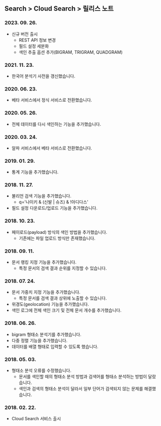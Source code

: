 ## Search > Cloud Search > 릴리스 노트

### 2023. 09. 26.

- 신규 버전 출시
    - REST API 정보 변경
    - 필드 설정 세분화
    - 색인 추출 옵션 추가(BIGRAM, TRIGRAM, QUADGRAM)

### 2021. 11. 23.

- 한국어 분석기 사전을 갱신했습니다.
    
### 2020. 06. 23.

- 베타 서비스에서 정식 서비스로 전환했습니다.

### 2020. 05. 26.

- 전체 데이터를 다시 색인하는 기능을 추가했습니다.

### 2020. 03. 24.

- 알파 서비스에서 베타 서비스로 전환했습니다.

### 2019. 01. 29.

- 통계 기능을 추가했습니다.

### 2018. 11. 27.

- 불리언 검색 기능을 추가했습니다.
    - q='나이키 & (신발 | 슈즈) & !아디다스'
- 필드 설정 다운로드/업로드 기능을 추가했습니다.

### 2018. 10. 23.

- 페이로드(payload) 방식의 색인 방법을 추가했습니다.
    - 기존에는 파일 업로드 방식만 존재했습니다.

### 2018. 09. 11.

- 문서 랭킹 지정 기능을 추가했습니다.
    - 특정 문서의 검색 결과 순위를 지정할 수 있습니다.

### 2018. 07. 24.

- 문서 가중치 지정 기능을 추가했습니다.
    - 특정 문서를 검색 결과 상위에 노출할 수 있습니다.
- 위경도(geolocation) 기능을 추가했습니다.
- 색인 로그에 전체 색인 크기 및 전체 문서 개수를 추가했습니다.

### 2018. 06. 26.

- bigram 형태소 분석기를 추가했습니다.
- 다중 정렬 기능을 추가했습니다.
- 데이터를 배열 형태로 입력할 수 있도록 했습니다.

### 2018. 05. 03.

- 형태소 분석 오류를 수정했습니다.
    - 문서를 색인할 때의 형태소 분석 방법과 검색어를 형태소 분석하는 방법이 달랐습니다.
    - 색인과 검색의 형태소 분석이 달라서 일부 단어가 검색되지 않는 문제를 해결했습니다.

### 2018. 02. 22.

- Cloud Search 서비스 출시
